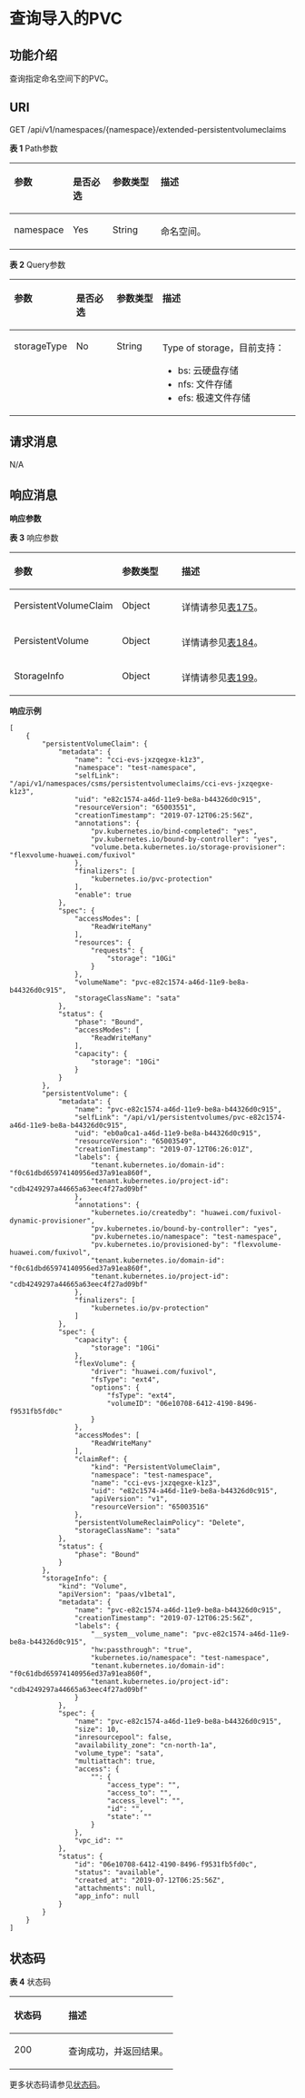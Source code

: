 # 查询导入的PVC<a name="cci_02_2022"></a>

## 功能介绍<a name="section54875957"></a>

查询指定命名空间下的PVC。

## URI<a name="section24121565"></a>

GET /api/v1/namespaces/\{namespace\}/extended-persistentvolumeclaims

**表 1**  Path参数

<a name="table16725372"></a>
<table><thead align="left"><tr id="row46809697"><th class="cellrowborder" valign="top" width="17.76%" id="mcps1.2.5.1.1"><p id="p33489078"><a name="p33489078"></a><a name="p33489078"></a>参数</p>
</th>
<th class="cellrowborder" valign="top" width="14.14%" id="mcps1.2.5.1.2"><p id="p28260775"><a name="p28260775"></a><a name="p28260775"></a>是否必选</p>
</th>
<th class="cellrowborder" valign="top" width="17.09%" id="mcps1.2.5.1.3"><p id="p980322612388"><a name="p980322612388"></a><a name="p980322612388"></a>参数类型</p>
</th>
<th class="cellrowborder" valign="top" width="51.01%" id="mcps1.2.5.1.4"><p id="p7421470"><a name="p7421470"></a><a name="p7421470"></a>描述</p>
</th>
</tr>
</thead>
<tbody><tr id="row64268160"><td class="cellrowborder" valign="top" width="17.76%" headers="mcps1.2.5.1.1 "><p id="p38338487"><a name="p38338487"></a><a name="p38338487"></a>namespace</p>
</td>
<td class="cellrowborder" valign="top" width="14.14%" headers="mcps1.2.5.1.2 "><p id="p18409771"><a name="p18409771"></a><a name="p18409771"></a>Yes</p>
</td>
<td class="cellrowborder" valign="top" width="17.09%" headers="mcps1.2.5.1.3 "><p id="p15803152673812"><a name="p15803152673812"></a><a name="p15803152673812"></a>String</p>
</td>
<td class="cellrowborder" valign="top" width="51.01%" headers="mcps1.2.5.1.4 "><p id="p14796483"><a name="p14796483"></a><a name="p14796483"></a>命名空间。</p>
</td>
</tr>
</tbody>
</table>

**表 2**  Query参数

<a name="table57664488"></a>
<table><thead align="left"><tr id="row28189627"><th class="cellrowborder" valign="top" width="17.630000000000003%" id="mcps1.2.5.1.1"><p id="p1658455"><a name="p1658455"></a><a name="p1658455"></a>参数</p>
</th>
<th class="cellrowborder" valign="top" width="14.829999999999998%" id="mcps1.2.5.1.2"><p id="p9490272"><a name="p9490272"></a><a name="p9490272"></a>是否必选</p>
</th>
<th class="cellrowborder" valign="top" width="16.400000000000002%" id="mcps1.2.5.1.3"><p id="p117163"><a name="p117163"></a><a name="p117163"></a>参数类型</p>
</th>
<th class="cellrowborder" valign="top" width="51.13999999999999%" id="mcps1.2.5.1.4"><p id="p30514590"><a name="p30514590"></a><a name="p30514590"></a>描述</p>
</th>
</tr>
</thead>
<tbody><tr id="row55762700"><td class="cellrowborder" valign="top" width="17.630000000000003%" headers="mcps1.2.5.1.1 "><p id="p20484818"><a name="p20484818"></a><a name="p20484818"></a>storageType</p>
</td>
<td class="cellrowborder" valign="top" width="14.829999999999998%" headers="mcps1.2.5.1.2 "><p id="p48948360"><a name="p48948360"></a><a name="p48948360"></a>No</p>
</td>
<td class="cellrowborder" valign="top" width="16.400000000000002%" headers="mcps1.2.5.1.3 "><p id="p48657561"><a name="p48657561"></a><a name="p48657561"></a>String</p>
</td>
<td class="cellrowborder" valign="top" width="51.13999999999999%" headers="mcps1.2.5.1.4 "><p id="p5394248"><a name="p5394248"></a><a name="p5394248"></a>Type of storage，目前支持：</p>
<a name="ul19102811391"></a><a name="ul19102811391"></a><ul id="ul19102811391"><li>bs: 云硬盘存储</li><li>nfs: 文件存储</li><li>efs:  极速文件存储</li></ul>
</td>
</tr>
</tbody>
</table>

## 请求消息<a name="section15767494"></a>

N/A

## 响应消息<a name="section7689721"></a>

**响应参数**

**表 3**  响应参数

<a name="table52727095"></a>
<table><thead align="left"><tr id="row34322009"><th class="cellrowborder" valign="top" width="19.72%" id="mcps1.2.4.1.1"><p id="p28619382"><a name="p28619382"></a><a name="p28619382"></a>参数</p>
</th>
<th class="cellrowborder" valign="top" width="24.72%" id="mcps1.2.4.1.2"><p id="p36468595"><a name="p36468595"></a><a name="p36468595"></a>参数类型</p>
</th>
<th class="cellrowborder" valign="top" width="55.559999999999995%" id="mcps1.2.4.1.3"><p id="p1166200"><a name="p1166200"></a><a name="p1166200"></a>描述</p>
</th>
</tr>
</thead>
<tbody><tr id="row27353390"><td class="cellrowborder" valign="top" width="19.72%" headers="mcps1.2.4.1.1 "><p id="p1032124"><a name="p1032124"></a><a name="p1032124"></a>PersistentVolumeClaim</p>
</td>
<td class="cellrowborder" valign="top" width="24.72%" headers="mcps1.2.4.1.2 "><p id="p16493259"><a name="p16493259"></a><a name="p16493259"></a>Object</p>
</td>
<td class="cellrowborder" valign="top" width="55.559999999999995%" headers="mcps1.2.4.1.3 "><p id="p60885635"><a name="p60885635"></a><a name="p60885635"></a>详情请参见<a href="数据结构.md#table37685299">表175</a>。</p>
</td>
</tr>
<tr id="row11099805"><td class="cellrowborder" valign="top" width="19.72%" headers="mcps1.2.4.1.1 "><p id="p26669028"><a name="p26669028"></a><a name="p26669028"></a>PersistentVolume</p>
</td>
<td class="cellrowborder" valign="top" width="24.72%" headers="mcps1.2.4.1.2 "><p id="p536765711525"><a name="p536765711525"></a><a name="p536765711525"></a>Object</p>
</td>
<td class="cellrowborder" valign="top" width="55.559999999999995%" headers="mcps1.2.4.1.3 "><p id="p22689808"><a name="p22689808"></a><a name="p22689808"></a>详情请参见<a href="数据结构.md#table24845910">表184</a>。</p>
</td>
</tr>
<tr id="row2881685"><td class="cellrowborder" valign="top" width="19.72%" headers="mcps1.2.4.1.1 "><p id="p32089967"><a name="p32089967"></a><a name="p32089967"></a>StorageInfo</p>
</td>
<td class="cellrowborder" valign="top" width="24.72%" headers="mcps1.2.4.1.2 "><p id="p445425712528"><a name="p445425712528"></a><a name="p445425712528"></a>Object</p>
</td>
<td class="cellrowborder" valign="top" width="55.559999999999995%" headers="mcps1.2.4.1.3 "><p id="p21772565"><a name="p21772565"></a><a name="p21772565"></a>详情请参见<a href="数据结构.md#table60569775">表199</a>。</p>
</td>
</tr>
</tbody>
</table>

**响应示例**

```
[
    {
        "persistentVolumeClaim": {
            "metadata": {
                "name": "cci-evs-jxzqegxe-k1z3",
                "namespace": "test-namespace",
                "selfLink": "/api/v1/namespaces/csms/persistentvolumeclaims/cci-evs-jxzqegxe-k1z3",
                "uid": "e82c1574-a46d-11e9-be8a-b44326d0c915",
                "resourceVersion": "65003551",
                "creationTimestamp": "2019-07-12T06:25:56Z",
                "annotations": {
                    "pv.kubernetes.io/bind-completed": "yes",
                    "pv.kubernetes.io/bound-by-controller": "yes",
                    "volume.beta.kubernetes.io/storage-provisioner": "flexvolume-huawei.com/fuxivol"
                },
                "finalizers": [
                    "kubernetes.io/pvc-protection"
                ],
                "enable": true
            },
            "spec": {
                "accessModes": [
                    "ReadWriteMany"
                ],
                "resources": {
                    "requests": {
                        "storage": "10Gi"
                    }
                },
                "volumeName": "pvc-e82c1574-a46d-11e9-be8a-b44326d0c915",
                "storageClassName": "sata"
            },
            "status": {
                "phase": "Bound",
                "accessModes": [
                    "ReadWriteMany"
                ],
                "capacity": {
                    "storage": "10Gi"
                }
            }
        },
        "persistentVolume": {
            "metadata": {
                "name": "pvc-e82c1574-a46d-11e9-be8a-b44326d0c915",
                "selfLink": "/api/v1/persistentvolumes/pvc-e82c1574-a46d-11e9-be8a-b44326d0c915",
                "uid": "eb0a0ca1-a46d-11e9-be8a-b44326d0c915",
                "resourceVersion": "65003549",
                "creationTimestamp": "2019-07-12T06:26:01Z",
                "labels": {
                    "tenant.kubernetes.io/domain-id": "f0c61dbd65974140956ed37a91ea860f",
                    "tenant.kubernetes.io/project-id": "cdb4249297a44665a63eec4f27ad09bf"
                },
                "annotations": {
                    "kubernetes.io/createdby": "huawei.com/fuxivol-dynamic-provisioner",
                    "pv.kubernetes.io/bound-by-controller": "yes",
                    "pv.kubernetes.io/namespace": "test-namespace",
                    "pv.kubernetes.io/provisioned-by": "flexvolume-huawei.com/fuxivol",
                    "tenant.kubernetes.io/domain-id": "f0c61dbd65974140956ed37a91ea860f",
                    "tenant.kubernetes.io/project-id": "cdb4249297a44665a63eec4f27ad09bf"
                },
                "finalizers": [
                    "kubernetes.io/pv-protection"
                ]
            },
            "spec": {
                "capacity": {
                    "storage": "10Gi"
                },
                "flexVolume": {
                    "driver": "huawei.com/fuxivol",
                    "fsType": "ext4",
                    "options": {
                        "fsType": "ext4",
                        "volumeID": "06e10708-6412-4190-8496-f9531fb5fd0c"
                    }
                },
                "accessModes": [
                    "ReadWriteMany"
                ],
                "claimRef": {
                    "kind": "PersistentVolumeClaim",
                    "namespace": "test-namespace",
                    "name": "cci-evs-jxzqegxe-k1z3",
                    "uid": "e82c1574-a46d-11e9-be8a-b44326d0c915",
                    "apiVersion": "v1",
                    "resourceVersion": "65003516"
                },
                "persistentVolumeReclaimPolicy": "Delete",
                "storageClassName": "sata"
            },
            "status": {
                "phase": "Bound"
            }
        },
        "storageInfo": {
            "kind": "Volume",
            "apiVersion": "paas/v1beta1",
            "metadata": {
                "name": "pvc-e82c1574-a46d-11e9-be8a-b44326d0c915",
                "creationTimestamp": "2019-07-12T06:25:56Z",
                "labels": {
                    "__system__volume_name": "pvc-e82c1574-a46d-11e9-be8a-b44326d0c915",
                    "hw:passthrough": "true",
                    "kubernetes.io/namespace": "test-namespace",
                    "tenant.kubernetes.io/domain-id": "f0c61dbd65974140956ed37a91ea860f",
                    "tenant.kubernetes.io/project-id": "cdb4249297a44665a63eec4f27ad09bf"
                }
            },
            "spec": {
                "name": "pvc-e82c1574-a46d-11e9-be8a-b44326d0c915",
                "size": 10,
                "inresourcepool": false,
                "availability_zone": "cn-north-1a",
                "volume_type": "sata",
                "multiattach": true,
                "access": {
                    "": {
                        "access_type": "",
                        "access_to": "",
                        "access_level": "",
                        "id": "",
                        "state": ""
                    }
                },
                "vpc_id": ""
            },
            "status": {
                "id": "06e10708-6412-4190-8496-f9531fb5fd0c",
                "status": "available",
                "created_at": "2019-07-12T06:25:56Z",
                "attachments": null,
                "app_info": null
            }
        }
    }
]
```

## 状态码<a name="section2098632"></a>

**表 4**  状态码

<a name="table51313205"></a>
<table><thead align="left"><tr id="row28244554"><th class="cellrowborder" valign="top" width="33.25%" id="mcps1.2.3.1.1"><p id="p6107551"><a name="p6107551"></a><a name="p6107551"></a>状态码</p>
</th>
<th class="cellrowborder" valign="top" width="66.75%" id="mcps1.2.3.1.2"><p id="p24949608"><a name="p24949608"></a><a name="p24949608"></a>描述</p>
</th>
</tr>
</thead>
<tbody><tr id="row7652366"><td class="cellrowborder" valign="top" width="33.25%" headers="mcps1.2.3.1.1 "><p id="p15861880"><a name="p15861880"></a><a name="p15861880"></a>200</p>
</td>
<td class="cellrowborder" valign="top" width="66.75%" headers="mcps1.2.3.1.2 "><p id="p9743886"><a name="p9743886"></a><a name="p9743886"></a>查询成功，并返回结果。</p>
</td>
</tr>
</tbody>
</table>

更多状态码请参见[状态码](状态码.md)。

